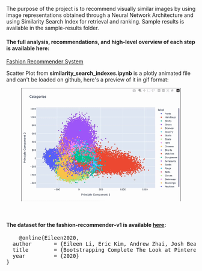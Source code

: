 The purpose of the project is to recommend visually similar images by using image representations obtained through a Neural Network Architecture and using Similarity Search Index for retrieval and ranking. Sample results is available in the sample-results folder.

#### The full analysis, recommendations, and high-level overview of each step is available here:
<a href="https://www.joankusuma.com/post/fashion-recommender-system-with-visual-similarity-search"> Fashion Recommender System</a>

Scatter Plot from <b>similarity_search_indexes.ipynb</b> is a plotly animated file and can't be loaded on github, here's a preview of it in gif format:
<figure>
    <center><img src="./images/scatter-plot-1.gif" style="width:600px;height:300px"></center>
</figure>
<br>

#### The dataset for the fashion-recommender-v1 is available <a href="https://github.com/eileenforwhat/complete-the-look-dataset/tree/master">here</a>:
<div class="box">
  <pre>
    @online{Eileen2020,
  author       = {Eileen Li, Eric Kim, Andrew Zhai, Josh Beal, Kunlong Gu},
  title        = {Bootstrapping Complete The Look at Pinterest},
  year         = {2020}
}
  </pre>
</div>
